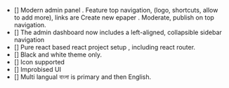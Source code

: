 - [] Modern admin panel . Feature top navigation, (logo, shortcuts, allow to add more), links are Create new epaper . Moderate, publish on top navigation.
- [] The admin dashboard now includes a left-aligned, collapsible sidebar navigation
- [] Pure react based react  project setup , including react router. 
- [] Black and white theme only.
- [] Icon supported
- [] Improbised UI
- [] Multi langual বাংলা is primary and then English. 